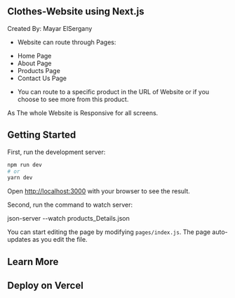 ## Clothes-Website using Next.js

Created By: Mayar ElSergany

* Website can route through Pages:

- Home Page
- About Page
- Products Page
- Contact Us Page

* You can route to a specific product in the URL of Website or if you choose to see more from this product.

As The whole Website is Responsive for all screens.

## Getting Started

First, run the development server:

```bash
npm run dev
# or
yarn dev
```

Open [http://localhost:3000](http://localhost:3000) with your browser to see the result.

Second, run the command to watch server:

json-server --watch products_Details.json

You can start editing the page by modifying `pages/index.js`. The page auto-updates as you edit the file.


## Learn More


## Deploy on Vercel


